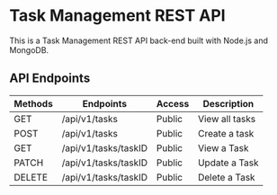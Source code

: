 # Task Management REST API
This is a Task Management REST API back-end built with Node.js and MongoDB.

## API Endpoints

| Methods | Endpoints                          | Access  | Description                              |
| ------- | ---------------------------------- | ------- | ---------------------------------------- |
| GET     | /api/v1/tasks                      | Public  | View all tasks                           |
| POST    | /api/v1/tasks                      | Public  | Create a task                            |
| GET     | /api/v1/tasks/taskID               | Public  | View a Task                              |
| PATCH   | /api/v1/tasks/taskID               | Public  | Update a Task                            |
| DELETE  | /api/v1/tasks/taskID               | Public  | Delete a Task                            |
